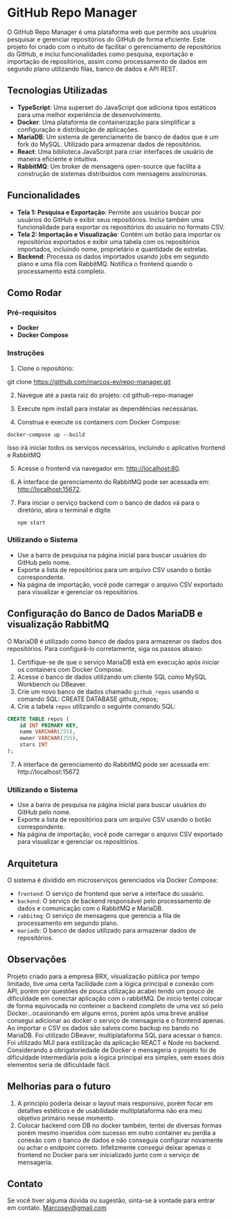 # GitHub Repo Manager

O GitHub Repo Manager é uma plataforma web que permite aos usuários pesquisar e gerenciar repositórios do GitHub de forma eficiente. Este projeto foi criado com o intuito de facilitar o gerenciamento de repositórios do GitHub, e inclui funcionalidades como pesquisa, exportação e importação de repositórios, assim como processamento de dados em segundo plano utilizando filas, banco de dados e API REST.

## Tecnologias Utilizadas

- **TypeScript**: Uma superset do JavaScript que adiciona tipos estáticos para uma melhor experiência de desenvolvimento.
- **Docker**: Uma plataforma de containerização para simplificar a configuração e distribuição de aplicações.
- **MariaDB**: Um sistema de gerenciamento de banco de dados que é um fork do MySQL. Utilizado para armazenar dados de repositórios.
- **React**: Uma biblioteca JavaScript para criar interfaces de usuário de maneira eficiente e intuitiva.
- **RabbitMQ**: Um broker de mensagens open-source que facilita a construção de sistemas distribuídos com mensagens assíncronas.

## Funcionalidades

- **Tela 1: Pesquisa e Exportação**: Permite aos usuários buscar por usuários do GitHub e exibir seus repositórios. Inclui também uma funcionalidade para exportar os repositórios do usuário no formato CSV.
- **Tela 2: Importação e Visualização**: Contém um botão para importar os repositórios exportados e exibir uma tabela com os repositórios importados, incluindo nome, proprietário e quantidade de estrelas.
- **Backend**: Processa os dados importados usando jobs em segundo plano e uma fila com RabbitMQ. Notifica o frontend quando o processamento está completo.

## Como Rodar

### Pré-requisitos

- **Docker**
- **Docker Compose**

### Instruções

1. Clone o repositório:

git clone https://github.com/marcos-ev/repo-manager.git


2. Navegue até a pasta raiz do projeto:
cd github-repo-manager


3. Execute npm install para instalar as dependências necessárias.

4. Construa e execute os containers com Docker Compose:

```
docker-compose up --build

```
Isso irá iniciar todos os serviços necessários, incluindo o aplicativo frontend e RabbitMQ 

5. Acesse o frontend via navegador em: [http://localhost:80](http://localhost:80).

6. A interface de gerenciamento do RabbitMQ pode ser acessada em: [http://localhost:15672](http://localhost:15672).

7. Para iniciar o serviço backend com o banco de dados vá para o diretório, abra o terminal e digite
   ```
   npm start
   ```

### Utilizando o Sistema

- Use a barra de pesquisa na página inicial para buscar usuários do GitHub pelo nome.
- Exporte a lista de repositórios para um arquivo CSV usando o botão correspondente.
- Na página de importação, você pode carregar o arquivo CSV exportado para visualizar e gerenciar os repositórios.

## Configuração do Banco de Dados MariaDB e visualização RabbitMQ

O MariaDB é utilizado como banco de dados para armazenar os dados dos repositórios. Para configurá-lo corretamente, siga os passos abaixo:

1. Certifique-se de que o serviço MariaDB está em execução após iniciar os containers com Docker Compose.
2. Acesse o banco de dados utilizando um cliente SQL como MySQL Workbench ou DBeaver.
3. Crie um novo banco de dados chamado `github_repos` usando o comando SQL:
CREATE DATABASE github_repos;
4. Crie a tabela `repos` utilizando o seguinte comando SQL:
```sql
CREATE TABLE repos (
    id INT PRIMARY KEY,
    name VARCHAR(255),
    owner VARCHAR(255),
    stars INT
);

```
7. A interface de gerenciamento do RabbitMQ pode ser acessada em:
http://localhost:15672


### Utilizando o Sistema

- Use a barra de pesquisa na página inicial para buscar usuários do GitHub pelo nome.
- Exporte a lista de repositórios para um arquivo CSV usando o botão correspondente.
- Na página de importação, você pode carregar o arquivo CSV exportado para visualizar e gerenciar os repositórios.

## Arquitetura

O sistema é dividido em microserviços gerenciados via Docker Compose:

- `frontend`: O serviço de frontend que serve a interface do usuário.
- `backend`: O serviço de backend responsável pelo processamento de dados e comunicação com o RabbitMQ e MariaDB.
- `rabbitmq`: O serviço de mensagens que gerencia a fila de processamento em segundo plano.
- `mariadb`: O banco de dados utilizado para armazenar dados de repositórios.

## Observações

Projeto criado para a empresa BRX, visualização pública por tempo limitado, tive uma certa facilidade com a lógica principal e conexão com API, porém por questões de pouca utilização acabei tendo um pouco de dificuldade em conectar aplicação com o rabbitMQ. De inicio tentei colocar de forma equivocada no conteiner o backend completo de uma vez só pelo Docker...ocasionando em alguns erros, porém após uma breve análise consegui adicionar ao docker o serviço de mensageria e o frontend apenas.
Ao importar o CSV os dados são salvos como backup no bando no MariaDB. Foi utilizado DBeaver, multiplataforma SQL para acessar o banco. Foi utilizado MUI para estilização da aplicação REACT e Node no backend. Considerando a obrigatoriedade de Docker e mensageria o projeto foi de dificuldade intermediária pois a lógica principal era simples, sem esses dois elementos seria de dificuldade fácil.  

## Melhorias para o futuro

1. A principio poderia deixar o layout mais responsivo, porém focar em detalhes estéticos e de usabilidade multiplataforma não era meu objetivo primário nesse momento.
2. Colocar backend com DB no docker também, tentei de diversas formas porém mesmo inseridos com sucesso em outro container eu perdia a conexão com o banco de dados e não conseguia configurar novamente ou achar o endpoint correto. Infelizmente consegui deixar apenas o frontend no Docker para ser inicializado junto com o serviço de mensageria.

## Contato

Se você tiver alguma dúvida ou sugestão, sinta-se à vontade para entrar em contato. Marcosev@gmail.com 
